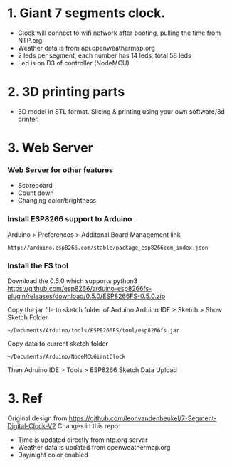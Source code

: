 # 1. Giant 7 segments clock.
- Clock will connect to wifi network after booting, pulling the time from NTP.org
- Weather data is from api.openweathermap.org
- 2 leds per segment, each number has 14 leds, total 58 leds
- Led is on D3 of controller (NodeMCU)

# 2. 3D printing parts
- 3D model in STL format. Slicing & printing using your own software/3d printer.

# 3. Web Server
### Web Server for other features
- Scoreboard
- Count down
- Changing color/brightness

### Install ESP8266 support to Arduino
Arduino > Preferences > Additonal Board Management link
```
http://arduino.esp8266.com/stable/package_esp8266com_index.json
```

### Install the FS tool
Download the 0.5.0 which supports python3 
https://github.com/esp8266/arduino-esp8266fs-plugin/releases/download/0.5.0/ESP8266FS-0.5.0.zip

Copy the jar file to sketch folder of Arduino
Arduino IDE > Sketch > Show Sketch Folder
```
~/Documents/Arduino/tools/ESP8266FS/tool/esp8266fs.jar
```
Copy data to current sketch folder
```
~/Documents/Arduino/NodeMCUGiantClock
```
Then Adruino IDE > Tools > ESP8266 Sketch Data Upload

# 3. Ref
Original design from
https://github.com/leonvandenbeukel/7-Segment-Digital-Clock-V2
Changes in this repo:
- Time is updated directly from ntp.org server
- Weather data is updated from openweathermap.org
- Day/night color enabled 

